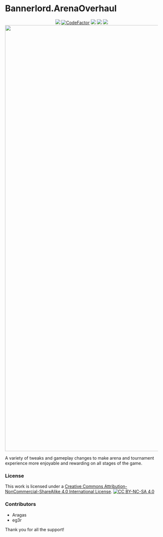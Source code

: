 # Bannerlord.ArenaOverhaul
<p align="center">
        <a href="https://github.com/XAMPPRocky/tokei#tokei-時計"><img src="https://tokei.rs/b1/github/Bannerhaul/Bannerlord.ArenaOverhaul?category=code" /></a>        
        <a href="https://www.codefactor.io/repository/github/Bannerhaul/bannerlord.ArenaOverhaul">
        <img src="https://www.codefactor.io/repository/github/Bannerhaul/bannerlord.ArenaOverhaul/badge?s=f163b98709f885a36702dbef30f7bbfcd35c3b19" alt="CodeFactor" /></a>
        <a href="https://www.nexusmods.com/mountandblade2bannerlord/mods/3477" alt="Nexus Arena Overhaul">
        <img src="https://img.shields.io/badge/Nexus-Arena%20Overhaul-yellow.svg" /></a>  
        <a href="https://www.nexusmods.com/mountandblade2bannerlord/mods/3477" alt="Arena Overhaul">
        <img src="https://img.shields.io/endpoint?url=https%3A%2F%2Fnexusmods-version-pzk4e0ejol6j.runkit.sh%3FgameId%3Dmountandblade2bannerlord%26modId%3D3477" /></a>
        <a href="https://www.nexusmods.com/mountandblade2bannerlord/mods/3477" alt="Nexus Arena Overhaul">
        <img src="https://img.shields.io/endpoint?url=https%3A%2F%2Fnexusmods-downloads-ayuqql60xfxb.runkit.sh%2F%3Ftype%3Dtotal%26gameId%3D3174%26modId%3D3477" /></a>
        </br>
        <img src="https://staticdelivery.nexusmods.com/mods/3174/images/3477/3477-1639152436-25254109.png" width="1400">         
</p>

A variety of tweaks and gameplay changes to make arena and tournament experience more enjoyable and rewarding on all stages of the game.

### License
This work is licensed under a
[Creative Commons Attribution-NonCommercial-ShareAlike 4.0 International License][cc-by-nc-sa].
[![CC BY-NC-SA 4.0][cc-by-nc-sa-image]][cc-by-nc-sa]

[cc-by-nc-sa]: http://creativecommons.org/licenses/by-nc-sa/4.0/
[cc-by-nc-sa-image]: https://licensebuttons.net/l/by-nc-sa/4.0/88x31.png
[cc-by-nc-sa-shield]: https://img.shields.io/badge/License-CC%20BY--NC--SA%204.0-lightgrey.svg

### Contributors 
- Aragas
- eg3r

Thank you for all the support!
